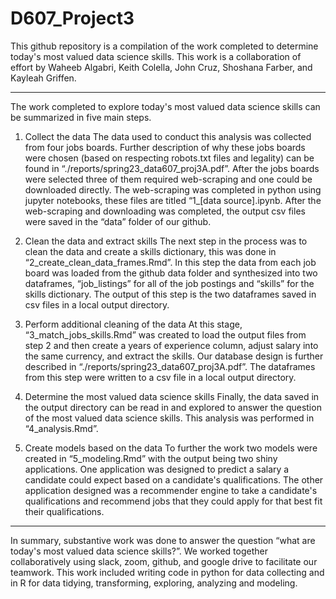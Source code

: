 # D607_Project3

This github repository is a compilation of the work completed to determine today's most valued data science skills. This work is a collaboration of effort by Waheeb Algabri, Keith Colella, John Cruz, Shoshana Farber, and Kayleah Griffen.

--------------------------------------------------------------------------------------------------------------------------

The work completed to explore today's most valued data science skills can be summarized in five main steps.

1) Collect the data
The data used to conduct this analysis was collected from four jobs boards. Further description of why these jobs boards were chosen (based on respecting robots.txt files and legality) can be found in “./reports/spring23_data607_proj3A.pdf”. After the jobs boards were selected three of them required web-scraping and one could be downloaded directly. The web-scraping was completed in python using jupyter notebooks, these files are titled “1_[data source].ipynb. After the web-scraping and downloading was completed, the output csv files were saved in the “data” folder of our github. 

2) Clean the data and extract skills
The next step in the process was to clean the data and create a skills dictionary, this was done in “2_create_clean_data_frames.Rmd”. In this step the data from each job board was loaded from the github data folder and synthesized into two dataframes, “job_listings” for all of the job postings and “skills” for the skills dictionary. The output of this step is the two dataframes saved in csv files in a local output directory.

3) Perform additional cleaning of the data
At this stage, “3_match_jobs_skills.Rmd” was created to load the output files from step 2 and then create a years of experience column, adjust salary into the same currency, and extract the skills. Our database design is further described in “./reports/spring23_data607_proj3A.pdf”. The dataframes from this step were written to a csv file in a local output directory.

4) Determine the most valued data science skills
Finally, the data saved in the output directory can be read in and explored to answer the question of the most valued data science skills. This analysis was performed in “4_analysis.Rmd”.

5) Create models based on the data
To further the work two models were created in “5_modeling.Rmd” with the output being two shiny applications. One application was designed to predict a salary a candidate could expect based on a candidate's qualifications. The other application designed was a recommender engine to take a candidate's qualifications and recommend jobs that they could apply for that best fit their qualifications. 

--------------------------------------------------------------------------------------------------------------------------

In summary, substantive work was done to answer the question “what are today's most valued data science skills?”. We worked together collaboratively using slack, zoom, github, and google drive to facilitate our teamwork. This work included writing code in python for data collecting and in R for data tidying, transforming, exploring, analyzing and modeling. 
